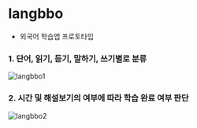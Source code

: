 # langbbo
* 외국어 학습앱 프로토타입


### 1. 단어, 읽기, 듣기, 말하기, 쓰기별로 분류
![langbbo1](https://user-images.githubusercontent.com/88628772/132992732-5fd75103-04cf-4422-b514-d1c19de29ee6.PNG)

### 2. 시간 및 해설보기의 여부에 따라 학습 완료 여부 판단
![langbbo2](https://user-images.githubusercontent.com/88628772/132992754-d3416682-d789-48e1-a03a-0bf9e578d226.PNG)
